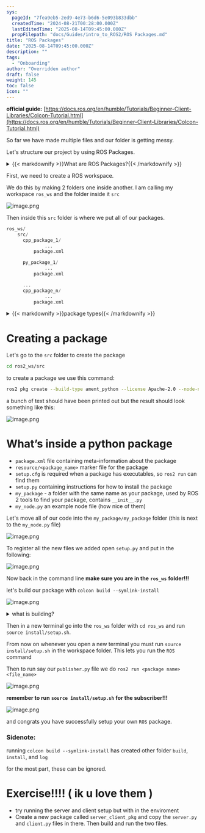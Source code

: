 ```yaml
---
sys:
  pageId: "7fea9eb5-2ed9-4e73-b6d6-5e093b833dbb"
  createdTime: "2024-08-21T00:28:00.000Z"
  lastEditedTime: "2025-08-14T09:45:00.000Z"
  propFilepath: "docs/Guides/intro_to_ROS2/ROS Packages.md"
title: "ROS Packages"
date: "2025-08-14T09:45:00.000Z"
description: ""
tags:
  - "Onboarding"
author: "Overridden author"
draft: false
weight: 145
toc: false
icon: ""
---
```


**official guide:** [https://docs.ros.org/en/humble/Tutorials/Beginner-Client-Libraries/Colcon-Tutorial.html](https://docs.ros.org/en/humble/Tutorials/Beginner-Client-Libraries/Colcon-Tutorial.html)

So far we have made multiple files and our folder is getting messy.

Let's structure our project by using ROS Packages.

<details>
  <summary>{{< markdownify >}}What are ROS Packages?{{< /markdownify >}}</summary>
  
ROS Packages are, as the name implies, packages of code that are highly sharable between ROS developers.

They consist of a folder, `package.xml` file, and source code

```python
      cpp_package_1/
		      ... imagine much code files here ..
          package.xml
```

</details>



First, we need to create a ROS workspace.

We do this by making 2 folders one inside another. I am calling my workspace `ros_ws` and the folder inside it `src`

![image.png](https://prod-files-secure.s3.us-west-2.amazonaws.com/d518164a-d88e-44d1-a4ee-3adb3bd8bce0/70706947-fd18-4537-a67b-e12946812d31/image.png?X-Amz-Algorithm=AWS4-HMAC-SHA256&X-Amz-Content-Sha256=UNSIGNED-PAYLOAD&X-Amz-Credential=ASIAZI2LB4666N6SE47A%2F20250816%2Fus-west-2%2Fs3%2Faws4_request&X-Amz-Date=20250816T174329Z&X-Amz-Expires=3600&X-Amz-Security-Token=IQoJb3JpZ2luX2VjEC4aCXVzLXdlc3QtMiJHMEUCIFLIPsXBNbcz5XkywPGJPV0Mhwn1syIkj%2BfdIgCiM6n3AiEAqW1IoXn2%2FJAbjJTZ97zYovPbvpyQ3XvDOSgc7FGeplwq%2FwMIdxAAGgw2Mzc0MjMxODM4MDUiDJBZvlFdQbm4zvC3WCrcA9e8HPVLrtBdLPgvYmZy5FqW2OYjB410wVONHvkORImpM7HKu8Eenr0wNFDuMPJZmwxJOJFTzVi8ZSQbdio7VfIpwB0LvxxFwNZy4VuHowOreyFD34LiYTQ6sh5JIATlX8XbjBvZuyOYX78jg%2B6dNTXQ3B%2BrY3X6KKdVD09K5PRiCJcFStmjQ87cUA4q3ClGvFfb%2FPSPbkBggL%2F6yA1zc%2FbR8KBGTdxDk2fvVP9SzKbIcLfDVG4ICaSJ8hPStS0kiJDkXPxRh%2FD5FjTlQZrqVts79jV0PsZ%2FHwvAuPSkB4F5TjYk421Gp2u59kmGdjOyqnOahTcQPTyN650yFMdQx7zRJjaAHxixTpDX9S4n0zmwuUTIavzzOpKvBCNGCQR0uku1y8b%2F1VgHhH1buTtwRrGMMukfbvGkMs6PYnHBxRbjwqJ%2BIoO0hppICfqyEWMEpPqezverCcBx00vQ7H4eM1JHmjqkxTG%2FkyLu8Lhx8oSeYYxRLG4hpaodwXGvSit05XRUcfIlwhozW91%2BPIYcLe3FMKLyrh%2FZYdayeuuL5sOfSvlXT2upAfQ%2BSIppBq92ajDy0oEzyAbiFWZr1l4pKnhtk%2B5FqaloEyxijBbCC58s%2FFej7y3IRsKiDay2MM%2BcgsUGOqUBT%2Bwrm%2Bn5U7C9mLzD%2B%2FJUd%2Fp%2FfTozfoXBRe5%2FdDSf2bhC4hqBWhemeQ5zAK0KoQKgkRe5q%2FTmiRXrlfyYZeBifcSGQpwgAaAiGPTZkA%2FXouddqOzsB2IGYKpOmG1NxecE9vnMBRrMnY4C5PNEmkiXu2bGxkfAIqXsVH2HaewS%2B%2F%2BY5mp%2F5vRmi0QOz%2BUHTWIFQJFSpxcDeOwLroZ28dIsbTTukIKc&X-Amz-Signature=c7f487f17da1ba6bc4c786372cbf8f51d29364f6b17e5d88483154b7df18d932&X-Amz-SignedHeaders=host&x-amz-checksum-mode=ENABLED&x-id=GetObject)

Then inside this `src` folder is where we put all of our packages.

```python
ros_ws/
    src/
      cpp_package_1/
		      ...
          package.xml

      py_package_1/
		      ...
          package.xml

      ...
      cpp_package_n/
		      ...
          package.xml

```

<details>
  <summary>{{< markdownify >}}package types{{< /markdownify >}}</summary>
  
packages can be either `C++` or python.

the intern file structure is different for each but for this guide we will stick to creating python packages

</details>



# Creating a package

Let's go to the `src` folder to create the package

```bash
cd ros2_ws/src
```

to create a package we use this command:

```bash
ros2 pkg create --build-type ament_python --license Apache-2.0 --node-name my_node my_package
```

a bunch of text should have been printed out but the result should look something like this:

![image.png](https://prod-files-secure.s3.us-west-2.amazonaws.com/d518164a-d88e-44d1-a4ee-3adb3bd8bce0/e6cf1e3f-8512-4a3e-b131-079f800bf3e8/image.png?X-Amz-Algorithm=AWS4-HMAC-SHA256&X-Amz-Content-Sha256=UNSIGNED-PAYLOAD&X-Amz-Credential=ASIAZI2LB4666N6SE47A%2F20250816%2Fus-west-2%2Fs3%2Faws4_request&X-Amz-Date=20250816T174329Z&X-Amz-Expires=3600&X-Amz-Security-Token=IQoJb3JpZ2luX2VjEC4aCXVzLXdlc3QtMiJHMEUCIFLIPsXBNbcz5XkywPGJPV0Mhwn1syIkj%2BfdIgCiM6n3AiEAqW1IoXn2%2FJAbjJTZ97zYovPbvpyQ3XvDOSgc7FGeplwq%2FwMIdxAAGgw2Mzc0MjMxODM4MDUiDJBZvlFdQbm4zvC3WCrcA9e8HPVLrtBdLPgvYmZy5FqW2OYjB410wVONHvkORImpM7HKu8Eenr0wNFDuMPJZmwxJOJFTzVi8ZSQbdio7VfIpwB0LvxxFwNZy4VuHowOreyFD34LiYTQ6sh5JIATlX8XbjBvZuyOYX78jg%2B6dNTXQ3B%2BrY3X6KKdVD09K5PRiCJcFStmjQ87cUA4q3ClGvFfb%2FPSPbkBggL%2F6yA1zc%2FbR8KBGTdxDk2fvVP9SzKbIcLfDVG4ICaSJ8hPStS0kiJDkXPxRh%2FD5FjTlQZrqVts79jV0PsZ%2FHwvAuPSkB4F5TjYk421Gp2u59kmGdjOyqnOahTcQPTyN650yFMdQx7zRJjaAHxixTpDX9S4n0zmwuUTIavzzOpKvBCNGCQR0uku1y8b%2F1VgHhH1buTtwRrGMMukfbvGkMs6PYnHBxRbjwqJ%2BIoO0hppICfqyEWMEpPqezverCcBx00vQ7H4eM1JHmjqkxTG%2FkyLu8Lhx8oSeYYxRLG4hpaodwXGvSit05XRUcfIlwhozW91%2BPIYcLe3FMKLyrh%2FZYdayeuuL5sOfSvlXT2upAfQ%2BSIppBq92ajDy0oEzyAbiFWZr1l4pKnhtk%2B5FqaloEyxijBbCC58s%2FFej7y3IRsKiDay2MM%2BcgsUGOqUBT%2Bwrm%2Bn5U7C9mLzD%2B%2FJUd%2Fp%2FfTozfoXBRe5%2FdDSf2bhC4hqBWhemeQ5zAK0KoQKgkRe5q%2FTmiRXrlfyYZeBifcSGQpwgAaAiGPTZkA%2FXouddqOzsB2IGYKpOmG1NxecE9vnMBRrMnY4C5PNEmkiXu2bGxkfAIqXsVH2HaewS%2B%2F%2BY5mp%2F5vRmi0QOz%2BUHTWIFQJFSpxcDeOwLroZ28dIsbTTukIKc&X-Amz-Signature=f1fdbcb14bb7ad9f77034ef7b2ffef158e81ee5ff10d47d6d8ce9a606c48fdad&X-Amz-SignedHeaders=host&x-amz-checksum-mode=ENABLED&x-id=GetObject)

# What’s inside a python package

- `package.xml` file containing meta-information about the package
- `resource/<package_name>` marker file for the package
- `setup.cfg` is required when a package has executables, so `ros2 run` can find them
- `setup.py` containing instructions for how to install the package
- `my_package` - a folder with the same name as your package, used by ROS 2 tools to find your package, contains `__init__.py`
- `my_node.py` an example node file (how nice of them)

Let's move all of our code into the `my_package/my_package` folder (this is next to the `my_node.py` file)

![image.png](https://prod-files-secure.s3.us-west-2.amazonaws.com/d518164a-d88e-44d1-a4ee-3adb3bd8bce0/9ce58f11-0da9-4d3e-b86d-506a9685d378/image.png?X-Amz-Algorithm=AWS4-HMAC-SHA256&X-Amz-Content-Sha256=UNSIGNED-PAYLOAD&X-Amz-Credential=ASIAZI2LB4666N6SE47A%2F20250816%2Fus-west-2%2Fs3%2Faws4_request&X-Amz-Date=20250816T174329Z&X-Amz-Expires=3600&X-Amz-Security-Token=IQoJb3JpZ2luX2VjEC4aCXVzLXdlc3QtMiJHMEUCIFLIPsXBNbcz5XkywPGJPV0Mhwn1syIkj%2BfdIgCiM6n3AiEAqW1IoXn2%2FJAbjJTZ97zYovPbvpyQ3XvDOSgc7FGeplwq%2FwMIdxAAGgw2Mzc0MjMxODM4MDUiDJBZvlFdQbm4zvC3WCrcA9e8HPVLrtBdLPgvYmZy5FqW2OYjB410wVONHvkORImpM7HKu8Eenr0wNFDuMPJZmwxJOJFTzVi8ZSQbdio7VfIpwB0LvxxFwNZy4VuHowOreyFD34LiYTQ6sh5JIATlX8XbjBvZuyOYX78jg%2B6dNTXQ3B%2BrY3X6KKdVD09K5PRiCJcFStmjQ87cUA4q3ClGvFfb%2FPSPbkBggL%2F6yA1zc%2FbR8KBGTdxDk2fvVP9SzKbIcLfDVG4ICaSJ8hPStS0kiJDkXPxRh%2FD5FjTlQZrqVts79jV0PsZ%2FHwvAuPSkB4F5TjYk421Gp2u59kmGdjOyqnOahTcQPTyN650yFMdQx7zRJjaAHxixTpDX9S4n0zmwuUTIavzzOpKvBCNGCQR0uku1y8b%2F1VgHhH1buTtwRrGMMukfbvGkMs6PYnHBxRbjwqJ%2BIoO0hppICfqyEWMEpPqezverCcBx00vQ7H4eM1JHmjqkxTG%2FkyLu8Lhx8oSeYYxRLG4hpaodwXGvSit05XRUcfIlwhozW91%2BPIYcLe3FMKLyrh%2FZYdayeuuL5sOfSvlXT2upAfQ%2BSIppBq92ajDy0oEzyAbiFWZr1l4pKnhtk%2B5FqaloEyxijBbCC58s%2FFej7y3IRsKiDay2MM%2BcgsUGOqUBT%2Bwrm%2Bn5U7C9mLzD%2B%2FJUd%2Fp%2FfTozfoXBRe5%2FdDSf2bhC4hqBWhemeQ5zAK0KoQKgkRe5q%2FTmiRXrlfyYZeBifcSGQpwgAaAiGPTZkA%2FXouddqOzsB2IGYKpOmG1NxecE9vnMBRrMnY4C5PNEmkiXu2bGxkfAIqXsVH2HaewS%2B%2F%2BY5mp%2F5vRmi0QOz%2BUHTWIFQJFSpxcDeOwLroZ28dIsbTTukIKc&X-Amz-Signature=f32e2f09607dc42e69bba27593df0539c61b2dea8f2416f5d93f71b8e1358b00&X-Amz-SignedHeaders=host&x-amz-checksum-mode=ENABLED&x-id=GetObject)

To register all the new files we added open `setup.py` and put in the following:

![image.png](https://prod-files-secure.s3.us-west-2.amazonaws.com/d518164a-d88e-44d1-a4ee-3adb3bd8bce0/1cd7c262-4cae-4496-9d75-c178537d24a2/image.png?X-Amz-Algorithm=AWS4-HMAC-SHA256&X-Amz-Content-Sha256=UNSIGNED-PAYLOAD&X-Amz-Credential=ASIAZI2LB4666N6SE47A%2F20250816%2Fus-west-2%2Fs3%2Faws4_request&X-Amz-Date=20250816T174329Z&X-Amz-Expires=3600&X-Amz-Security-Token=IQoJb3JpZ2luX2VjEC4aCXVzLXdlc3QtMiJHMEUCIFLIPsXBNbcz5XkywPGJPV0Mhwn1syIkj%2BfdIgCiM6n3AiEAqW1IoXn2%2FJAbjJTZ97zYovPbvpyQ3XvDOSgc7FGeplwq%2FwMIdxAAGgw2Mzc0MjMxODM4MDUiDJBZvlFdQbm4zvC3WCrcA9e8HPVLrtBdLPgvYmZy5FqW2OYjB410wVONHvkORImpM7HKu8Eenr0wNFDuMPJZmwxJOJFTzVi8ZSQbdio7VfIpwB0LvxxFwNZy4VuHowOreyFD34LiYTQ6sh5JIATlX8XbjBvZuyOYX78jg%2B6dNTXQ3B%2BrY3X6KKdVD09K5PRiCJcFStmjQ87cUA4q3ClGvFfb%2FPSPbkBggL%2F6yA1zc%2FbR8KBGTdxDk2fvVP9SzKbIcLfDVG4ICaSJ8hPStS0kiJDkXPxRh%2FD5FjTlQZrqVts79jV0PsZ%2FHwvAuPSkB4F5TjYk421Gp2u59kmGdjOyqnOahTcQPTyN650yFMdQx7zRJjaAHxixTpDX9S4n0zmwuUTIavzzOpKvBCNGCQR0uku1y8b%2F1VgHhH1buTtwRrGMMukfbvGkMs6PYnHBxRbjwqJ%2BIoO0hppICfqyEWMEpPqezverCcBx00vQ7H4eM1JHmjqkxTG%2FkyLu8Lhx8oSeYYxRLG4hpaodwXGvSit05XRUcfIlwhozW91%2BPIYcLe3FMKLyrh%2FZYdayeuuL5sOfSvlXT2upAfQ%2BSIppBq92ajDy0oEzyAbiFWZr1l4pKnhtk%2B5FqaloEyxijBbCC58s%2FFej7y3IRsKiDay2MM%2BcgsUGOqUBT%2Bwrm%2Bn5U7C9mLzD%2B%2FJUd%2Fp%2FfTozfoXBRe5%2FdDSf2bhC4hqBWhemeQ5zAK0KoQKgkRe5q%2FTmiRXrlfyYZeBifcSGQpwgAaAiGPTZkA%2FXouddqOzsB2IGYKpOmG1NxecE9vnMBRrMnY4C5PNEmkiXu2bGxkfAIqXsVH2HaewS%2B%2F%2BY5mp%2F5vRmi0QOz%2BUHTWIFQJFSpxcDeOwLroZ28dIsbTTukIKc&X-Amz-Signature=7f8e7998cd60a535de5d59b62b19ca63b2afac6f6010b3425098be2a51c8913e&X-Amz-SignedHeaders=host&x-amz-checksum-mode=ENABLED&x-id=GetObject)

Now back in the command line **make sure you are in the** **`ros_ws`** **folder!!!**

let's build our package with `colcon build --symlink-install`

![image.png](https://prod-files-secure.s3.us-west-2.amazonaws.com/d518164a-d88e-44d1-a4ee-3adb3bd8bce0/2f2a0d27-b173-48fd-b189-5f5c0ce65619/image.png?X-Amz-Algorithm=AWS4-HMAC-SHA256&X-Amz-Content-Sha256=UNSIGNED-PAYLOAD&X-Amz-Credential=ASIAZI2LB4666N6SE47A%2F20250816%2Fus-west-2%2Fs3%2Faws4_request&X-Amz-Date=20250816T174329Z&X-Amz-Expires=3600&X-Amz-Security-Token=IQoJb3JpZ2luX2VjEC4aCXVzLXdlc3QtMiJHMEUCIFLIPsXBNbcz5XkywPGJPV0Mhwn1syIkj%2BfdIgCiM6n3AiEAqW1IoXn2%2FJAbjJTZ97zYovPbvpyQ3XvDOSgc7FGeplwq%2FwMIdxAAGgw2Mzc0MjMxODM4MDUiDJBZvlFdQbm4zvC3WCrcA9e8HPVLrtBdLPgvYmZy5FqW2OYjB410wVONHvkORImpM7HKu8Eenr0wNFDuMPJZmwxJOJFTzVi8ZSQbdio7VfIpwB0LvxxFwNZy4VuHowOreyFD34LiYTQ6sh5JIATlX8XbjBvZuyOYX78jg%2B6dNTXQ3B%2BrY3X6KKdVD09K5PRiCJcFStmjQ87cUA4q3ClGvFfb%2FPSPbkBggL%2F6yA1zc%2FbR8KBGTdxDk2fvVP9SzKbIcLfDVG4ICaSJ8hPStS0kiJDkXPxRh%2FD5FjTlQZrqVts79jV0PsZ%2FHwvAuPSkB4F5TjYk421Gp2u59kmGdjOyqnOahTcQPTyN650yFMdQx7zRJjaAHxixTpDX9S4n0zmwuUTIavzzOpKvBCNGCQR0uku1y8b%2F1VgHhH1buTtwRrGMMukfbvGkMs6PYnHBxRbjwqJ%2BIoO0hppICfqyEWMEpPqezverCcBx00vQ7H4eM1JHmjqkxTG%2FkyLu8Lhx8oSeYYxRLG4hpaodwXGvSit05XRUcfIlwhozW91%2BPIYcLe3FMKLyrh%2FZYdayeuuL5sOfSvlXT2upAfQ%2BSIppBq92ajDy0oEzyAbiFWZr1l4pKnhtk%2B5FqaloEyxijBbCC58s%2FFej7y3IRsKiDay2MM%2BcgsUGOqUBT%2Bwrm%2Bn5U7C9mLzD%2B%2FJUd%2Fp%2FfTozfoXBRe5%2FdDSf2bhC4hqBWhemeQ5zAK0KoQKgkRe5q%2FTmiRXrlfyYZeBifcSGQpwgAaAiGPTZkA%2FXouddqOzsB2IGYKpOmG1NxecE9vnMBRrMnY4C5PNEmkiXu2bGxkfAIqXsVH2HaewS%2B%2F%2BY5mp%2F5vRmi0QOz%2BUHTWIFQJFSpxcDeOwLroZ28dIsbTTukIKc&X-Amz-Signature=600e336cdb83b5690647870d7f7d79f15048b2b06837272e7cbe853d03586fc4&X-Amz-SignedHeaders=host&x-amz-checksum-mode=ENABLED&x-id=GetObject)

<details>

<summary>what is building?</summary>

if you are a CS major at Rose-Hulman you will learn the answer to this in CSSE132

but TLDR; is it combines all the code files into one program that can be run easily 

</details>

Then in a new terminal go into the `ros_ws` folder with `cd ros_ws` and run `source install/setup.sh`. 

From now on whenever you open a new terminal you must run `source install/setup.sh` in the workspace folder. This lets you run the `ROS` command

Then to run say our `publisher.py` file we do `ros2 run <package name> <file_name>`

![image.png](https://prod-files-secure.s3.us-west-2.amazonaws.com/d518164a-d88e-44d1-a4ee-3adb3bd8bce0/4f4b1219-3a44-4632-aa0a-ce3471699f59/image.png?X-Amz-Algorithm=AWS4-HMAC-SHA256&X-Amz-Content-Sha256=UNSIGNED-PAYLOAD&X-Amz-Credential=ASIAZI2LB4666N6SE47A%2F20250816%2Fus-west-2%2Fs3%2Faws4_request&X-Amz-Date=20250816T174329Z&X-Amz-Expires=3600&X-Amz-Security-Token=IQoJb3JpZ2luX2VjEC4aCXVzLXdlc3QtMiJHMEUCIFLIPsXBNbcz5XkywPGJPV0Mhwn1syIkj%2BfdIgCiM6n3AiEAqW1IoXn2%2FJAbjJTZ97zYovPbvpyQ3XvDOSgc7FGeplwq%2FwMIdxAAGgw2Mzc0MjMxODM4MDUiDJBZvlFdQbm4zvC3WCrcA9e8HPVLrtBdLPgvYmZy5FqW2OYjB410wVONHvkORImpM7HKu8Eenr0wNFDuMPJZmwxJOJFTzVi8ZSQbdio7VfIpwB0LvxxFwNZy4VuHowOreyFD34LiYTQ6sh5JIATlX8XbjBvZuyOYX78jg%2B6dNTXQ3B%2BrY3X6KKdVD09K5PRiCJcFStmjQ87cUA4q3ClGvFfb%2FPSPbkBggL%2F6yA1zc%2FbR8KBGTdxDk2fvVP9SzKbIcLfDVG4ICaSJ8hPStS0kiJDkXPxRh%2FD5FjTlQZrqVts79jV0PsZ%2FHwvAuPSkB4F5TjYk421Gp2u59kmGdjOyqnOahTcQPTyN650yFMdQx7zRJjaAHxixTpDX9S4n0zmwuUTIavzzOpKvBCNGCQR0uku1y8b%2F1VgHhH1buTtwRrGMMukfbvGkMs6PYnHBxRbjwqJ%2BIoO0hppICfqyEWMEpPqezverCcBx00vQ7H4eM1JHmjqkxTG%2FkyLu8Lhx8oSeYYxRLG4hpaodwXGvSit05XRUcfIlwhozW91%2BPIYcLe3FMKLyrh%2FZYdayeuuL5sOfSvlXT2upAfQ%2BSIppBq92ajDy0oEzyAbiFWZr1l4pKnhtk%2B5FqaloEyxijBbCC58s%2FFej7y3IRsKiDay2MM%2BcgsUGOqUBT%2Bwrm%2Bn5U7C9mLzD%2B%2FJUd%2Fp%2FfTozfoXBRe5%2FdDSf2bhC4hqBWhemeQ5zAK0KoQKgkRe5q%2FTmiRXrlfyYZeBifcSGQpwgAaAiGPTZkA%2FXouddqOzsB2IGYKpOmG1NxecE9vnMBRrMnY4C5PNEmkiXu2bGxkfAIqXsVH2HaewS%2B%2F%2BY5mp%2F5vRmi0QOz%2BUHTWIFQJFSpxcDeOwLroZ28dIsbTTukIKc&X-Amz-Signature=d0f5a99a708a40ab05e07a0dda5862a5d7bcb020219fdbde260814e8599af781&X-Amz-SignedHeaders=host&x-amz-checksum-mode=ENABLED&x-id=GetObject)

**remember to run** **`source install/setup.sh`** **for the subscriber!!!**

![image.png](https://prod-files-secure.s3.us-west-2.amazonaws.com/d518164a-d88e-44d1-a4ee-3adb3bd8bce0/02121119-dad4-49ec-8356-c956108b4243/image.png?X-Amz-Algorithm=AWS4-HMAC-SHA256&X-Amz-Content-Sha256=UNSIGNED-PAYLOAD&X-Amz-Credential=ASIAZI2LB4666N6SE47A%2F20250816%2Fus-west-2%2Fs3%2Faws4_request&X-Amz-Date=20250816T174329Z&X-Amz-Expires=3600&X-Amz-Security-Token=IQoJb3JpZ2luX2VjEC4aCXVzLXdlc3QtMiJHMEUCIFLIPsXBNbcz5XkywPGJPV0Mhwn1syIkj%2BfdIgCiM6n3AiEAqW1IoXn2%2FJAbjJTZ97zYovPbvpyQ3XvDOSgc7FGeplwq%2FwMIdxAAGgw2Mzc0MjMxODM4MDUiDJBZvlFdQbm4zvC3WCrcA9e8HPVLrtBdLPgvYmZy5FqW2OYjB410wVONHvkORImpM7HKu8Eenr0wNFDuMPJZmwxJOJFTzVi8ZSQbdio7VfIpwB0LvxxFwNZy4VuHowOreyFD34LiYTQ6sh5JIATlX8XbjBvZuyOYX78jg%2B6dNTXQ3B%2BrY3X6KKdVD09K5PRiCJcFStmjQ87cUA4q3ClGvFfb%2FPSPbkBggL%2F6yA1zc%2FbR8KBGTdxDk2fvVP9SzKbIcLfDVG4ICaSJ8hPStS0kiJDkXPxRh%2FD5FjTlQZrqVts79jV0PsZ%2FHwvAuPSkB4F5TjYk421Gp2u59kmGdjOyqnOahTcQPTyN650yFMdQx7zRJjaAHxixTpDX9S4n0zmwuUTIavzzOpKvBCNGCQR0uku1y8b%2F1VgHhH1buTtwRrGMMukfbvGkMs6PYnHBxRbjwqJ%2BIoO0hppICfqyEWMEpPqezverCcBx00vQ7H4eM1JHmjqkxTG%2FkyLu8Lhx8oSeYYxRLG4hpaodwXGvSit05XRUcfIlwhozW91%2BPIYcLe3FMKLyrh%2FZYdayeuuL5sOfSvlXT2upAfQ%2BSIppBq92ajDy0oEzyAbiFWZr1l4pKnhtk%2B5FqaloEyxijBbCC58s%2FFej7y3IRsKiDay2MM%2BcgsUGOqUBT%2Bwrm%2Bn5U7C9mLzD%2B%2FJUd%2Fp%2FfTozfoXBRe5%2FdDSf2bhC4hqBWhemeQ5zAK0KoQKgkRe5q%2FTmiRXrlfyYZeBifcSGQpwgAaAiGPTZkA%2FXouddqOzsB2IGYKpOmG1NxecE9vnMBRrMnY4C5PNEmkiXu2bGxkfAIqXsVH2HaewS%2B%2F%2BY5mp%2F5vRmi0QOz%2BUHTWIFQJFSpxcDeOwLroZ28dIsbTTukIKc&X-Amz-Signature=d3720dd01f698993324da5bbca16b5c3800b3700f07886a86e0814be4eff4bbb&X-Amz-SignedHeaders=host&x-amz-checksum-mode=ENABLED&x-id=GetObject)

and congrats you have successfully setup your own `ROS` package.

### Sidenote:

running `colcon build --symlink-install` has created other folder `build`, `install`, and `log`

for the most part, these can be ignored.

# Exercise!!!! ( ik u love them )

- try running the server and client setup but with in the enviroment
- Create a new package called `server_client_pkg` and copy the `server.py` and `client.py` files in there. Then build and run the two files.
